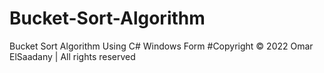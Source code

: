 # Bucket-Sort-Algorithm
Bucket Sort Algorithm Using C# Windows Form
#Copyright © 2022 Omar ElSaadany | All rights reserved

